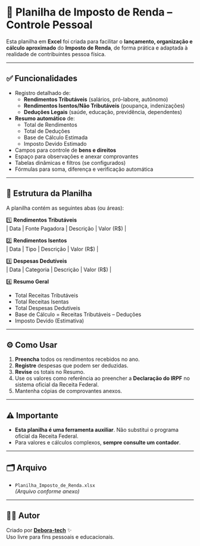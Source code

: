 
# 🧾 Planilha de Imposto de Renda – Controle Pessoal

Esta planilha em **Excel** foi criada para facilitar o **lançamento, organização e cálculo aproximado** do **Imposto de Renda**, de forma prática e adaptada à realidade de contribuintes pessoa física.

---

## ✅ Funcionalidades

- Registro detalhado de:
  - **Rendimentos Tributáveis** (salários, pró-labore, autônomo)
  - **Rendimentos Isentos/Não Tributáveis** (poupança, indenizações)
  - **Deduções Legais** (saúde, educação, previdência, dependentes)
- **Resumo automático** de:
  - Total de Rendimentos
  - Total de Deduções
  - Base de Cálculo Estimada
  - Imposto Devido Estimado
- Campos para controle de **bens e direitos**
- Espaço para observações e anexar comprovantes
- Tabelas dinâmicas e filtros (se configurados)
- Fórmulas para soma, diferença e verificação automática

---

## 📂 Estrutura da Planilha

A planilha contém as seguintes abas (ou áreas):

1️⃣ **Rendimentos Tributáveis**  
| Data | Fonte Pagadora | Descrição | Valor (R$) |

2️⃣ **Rendimentos Isentos**  
| Data | Tipo | Descrição | Valor (R$) |

3️⃣ **Despesas Dedutíveis**  
| Data | Categoria | Descrição | Valor (R$) |

4️⃣ **Resumo Geral**  
- Total Receitas Tributáveis  
- Total Receitas Isentas  
- Total Despesas Dedutíveis  
- Base de Cálculo = Receitas Tributáveis – Deduções  
- Imposto Devido (Estimativa)

---

## ⚙️ Como Usar

1. **Preencha** todos os rendimentos recebidos no ano.
2. **Registre** despesas que podem ser deduzidas.
3. **Revise** os totais no Resumo.
4. Use os valores como referência ao preencher a **Declaração do IRPF** no sistema oficial da Receita Federal.
5. Mantenha cópias de comprovantes anexos.

---

## ⚠️ Importante

- **Esta planilha é uma ferramenta auxiliar**. Não substitui o programa oficial da Receita Federal.
- Para valores e cálculos complexos, **sempre consulte um contador**.

---

## 🗂️ Arquivo

- `Planilha_Imposto_de_Renda.xlsx`  
  *(Arquivo conforme anexo)*

---

## 🧑‍💻 Autor

Criado por **[Debora-tech](https://github.com/Debora-tech)** ✨  
Uso livre para fins pessoais e educacionais.

